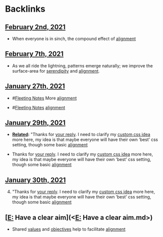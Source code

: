 
# Backlinks
## [February 2nd, 2021](<February 2nd, 2021.md>)
- When everyone is in sinch, the compound effect of [alignment](<alignment.md>)

## [February 7th, 2021](<February 7th, 2021.md>)
- As we all ride the lightning, patterns emerge naturally; we improve the surface-area for [serendipity](<serendipity.md>)  and [alignment](<alignment.md>).

## [January 27th, 2021](<January 27th, 2021.md>)
- #[Fleeting Notes](<Fleeting Notes.md>) More [alignment](<alignment.md>)

- #[Fleeting Notes](<Fleeting Notes.md>) [alignment](<alignment.md>)

## [January 29th, 2021](<January 29th, 2021.md>)
- **[Related](<Related.md>):** "Thanks for [your reply](((n_PNVqwuw))). I need to clarify my [custom css idea](((FehE8jv6_))) more here, my idea is that maybe everyone will have their own ‘best’ css setting, though some basic [alignment](<alignment.md>)

- Thanks for [your reply](((n_PNVqwuw))). I need to clarify my [custom css idea](((FehE8jv6_))) more here, my idea is that maybe everyone will have their own ‘best’ css setting, though some basic [alignment](<alignment.md>)

## [January 30th, 2021](<January 30th, 2021.md>)
4. "Thanks for [your reply](((n_PNVqwuw))). I need to clarify my [custom css idea](((FehE8jv6_))) more here, my idea is that maybe everyone will have their own ‘best’ css setting, though some basic [alignment](<alignment.md>)

## [[E:](<[E:.md>) Have a clear aim](<[E:](<E:.md>) Have a clear aim.md>)
- Shared [values](<values.md>) and [objectives](<objectives.md>) help to facilitate [alignment](<alignment.md>)

